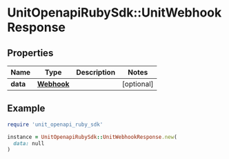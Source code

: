 # UnitOpenapiRubySdk::UnitWebhookResponse

## Properties

| Name | Type | Description | Notes |
| ---- | ---- | ----------- | ----- |
| **data** | [**Webhook**](Webhook.md) |  | [optional] |

## Example

```ruby
require 'unit_openapi_ruby_sdk'

instance = UnitOpenapiRubySdk::UnitWebhookResponse.new(
  data: null
)
```

